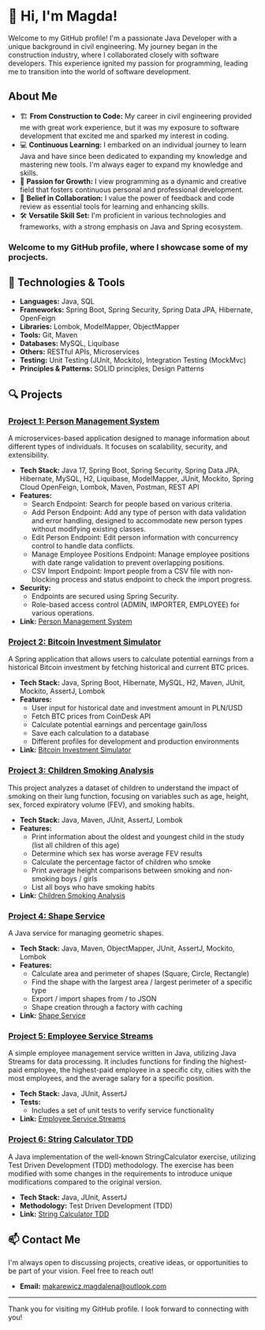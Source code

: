 # 👋 Hi, I'm Magda!

Welcome to my GitHub profile! I'm a passionate Java Developer with a unique background in civil engineering. My journey began in the construction industry, where I collaborated closely with software developers. This experience ignited my passion for programming, leading me to transition into the world of software development.

## About Me

- 🏗️ **From Construction to Code:** My career in civil engineering provided me with great work experience, but it was my exposure to software development that excited me and sparked my interest in coding.
- 💻 **Continuous Learning:** I embarked on an individual journey to learn Java and have since been dedicated to expanding my knowledge and mastering new tools. I'm always eager to expand my knowledge and skills.
- 🌱 **Passion for Growth:** I view programming as a dynamic and creative field that fosters continuous personal and professional development.
- 🤝 **Belief in Collaboration:** I value the power of feedback and code review as essential tools for learning and enhancing skills.
- 🛠️ **Versatile Skill Set:** I'm proficient in various technologies and frameworks, with a strong emphasis on Java and Spring ecosystem.
    
### Welcome to my GitHub  profile, where I showcase some of my procjects.

## 🔧 Technologies & Tools

- **Languages:** Java, SQL
- **Frameworks:** Spring Boot, Spring Security, Spring Data JPA, Hibernate, OpenFeign
- **Libraries:** Lombok, ModelMapper, ObjectMapper
- **Tools:** Git, Maven
- **Databases:** MySQL, Liquibase
- **Others:** RESTful APIs, Microservices
- **Testing:** Unit Testing (JUnit, Mockito), Integration Testing (MockMvc)
- **Principles & Patterns:** SOLID principles, Design Patterns

## 🔍 Projects

### [Project 1: Person Management System](https://github.com/magdamakarewicz/person-management-system)
A microservices-based application designed to manage information about different types of individuals. It focuses on scalability, security, and extensibility.
- **Tech Stack:** Java 17, Spring Boot, Spring Security, Spring Data JPA, Hibernate, MySQL, H2, Liquibase, ModelMapper, JUnit, Mockito, Spring Cloud OpenFeign, Lombok, Maven, Postman, REST API
- **Features:**
  - Search Endpoint: Search for people based on various criteria.
  - Add Person Endpoint: Add any type of person with data validation and error handling, designed to accommodate new person types without modifying existing classes.
  - Edit Person Endpoint: Edit person information with concurrency control to handle data conflicts.
  - Manage Employee Positions Endpoint: Manage employee positions with date range validation to prevent overlapping positions.
  - CSV Import Endpoint: Import people from a CSV file with non-blocking process and status endpoint to check the import progress.
- **Security:**
  - Endpoints are secured using Spring Security.
  - Role-based access control (ADMIN, IMPORTER, EMPLOYEE) for various operations.
- **Link:** [Person Management System](https://github.com/magdamakarewicz/person-management-system)

### [Project 2: Bitcoin Investment Simulator](https://github.com/magdamakarewicz/bitcoin-investment-simulator)
A Spring application that allows users to calculate potential earnings from a historical Bitcoin investment by fetching historical and current BTC prices.
- **Tech Stack:** Java, Spring Boot, Hibernate, MySQL, H2, Maven, JUnit, Mockito, AssertJ, Lombok
- **Features:**
  - User input for historical date and investment amount in PLN/USD
  - Fetch BTC prices from CoinDesk API
  - Calculate potential earnings and percentage gain/loss
  - Save each calculation to a database
  - Different profiles for development and production environments
- **Link:** [Bitcoin Investment Simulator](https://github.com/magdamakarewicz/bitcoin-investment-simulator)

### [Project 3: Children Smoking Analysis](https://github.com/magdamakarewicz/children-smoking-analysis)
This project analyzes a dataset of children to understand the impact of smoking on their lung function, focusing on variables such as age, height, sex, forced expiratory volume (FEV), and smoking habits.
- **Tech Stack:** Java, Maven, JUnit, AssertJ, Lombok
- **Features:**
  - Print information about the oldest and youngest child in the study (list all children of this age)
  - Determine which sex has worse average FEV results
  - Calculate the percentage factor of children who smoke
  - Print average height comparisons between smoking and non-smoking boys / girls
  - List all boys who have smoking habits
- **Link:** [Children Smoking Analysis](https://github.com/magdamakarewicz/children-smoking-analysis)

### [Project 4: Shape Service](https://github.com/magdamakarewicz/shape-service)
A Java service for managing geometric shapes.
- **Tech Stack:** Java, Maven, ObjectMapper, JUnit, AssertJ, Mockito, Lombok
- **Features:**
  - Calculate area and perimeter of shapes (Square, Circle, Rectangle)
  - Find the shape with the largest area / largest perimeter of a specific type
  - Export / import shapes from / to JSON
  - Shape creation through a factory with caching
- **Link:** [Shape Service](https://github.com/magdamakarewicz/shape-service)

### [Project 5: Employee Service Streams](https://github.com/magdamakarewicz/employee-service-streams)
A simple employee management service written in Java, utilizing Java Streams for data processing. It includes functions for finding the highest-paid employee, the highest-paid employee in a specific city, cities with the most employees, and the average salary for a specific position.
- **Tech Stack:** Java, JUnit, AssertJ
- **Tests:**
  - Includes a set of unit tests to verify service functionality
- **Link:** [Employee Service Streams](https://github.com/magdamakarewicz/employee-service-streams)

### [Project 6: String Calculator TDD](https://github.com/magdamakarewicz/string-calculator-tdd)
A Java implementation of the well-known StringCalculator exercise, utilizing Test Driven Development (TDD) methodology. The exercise has been modified with some changes in the requirements to introduce unique modifications compared to the original version.
- **Tech Stack:** Java, JUnit, AssertJ
- **Methodology:** Test Driven Development (TDD)
- **Link:** [String Calculator TDD](https://github.com/magdamakarewicz/string-calculator-tdd)

## 📫 Contact Me

I'm always open to discussing projects, creative ideas, or opportunities to be part of your vision. Feel free to reach out!
- **Email:** [makarewicz.magdalena@outlook.com](mailto:makarewicz.magdalena@outlook.com)

---

Thank you for visiting my GitHub profile. I look forward to connecting with you!
